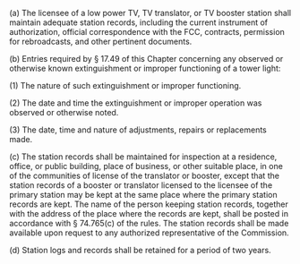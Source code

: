 (a) The licensee of a low power TV, TV translator, or TV booster station shall maintain adequate station records, including the current instrument of authorization, official correspondence with the FCC, contracts, permission for rebroadcasts, and other pertinent documents.

(b) Entries required by § 17.49 of this Chapter concerning any observed or otherwise known extinguishment or improper functioning of a tower light:

(1) The nature of such extinguishment or improper functioning.

(2) The date and time the extinguishment or improper operation was observed or otherwise noted.

(3) The date, time and nature of adjustments, repairs or replacements made.

(c) The station records shall be maintained for inspection at a residence, office, or public building, place of business, or other suitable place, in one of the communities of license of the translator or booster, except that the station records of a booster or translator licensed to the licensee of the primary station may be kept at the same place where the primary station records are kept. The name of the person keeping station records, together with the address of the place where the records are kept, shall be posted in accordance with § 74.765(c) of the rules. The station records shall be made available upon request to any authorized representative of the Commission.

(d) Station logs and records shall be retained for a period of two years.

